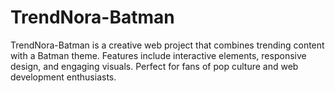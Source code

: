 # TrendNora-Batman
TrendNora-Batman is a creative web project that combines trending content with a Batman theme.  Features include interactive elements, responsive design, and engaging visuals.  Perfect for fans of pop culture and web development enthusiasts.
